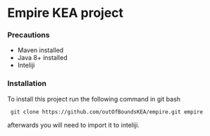 # Empire KEA project

### Precautions

* Maven installed
* Java 8+ installed
* Inteliji

### Installation

To install this project run the following command in git bash

``` git clone https://github.com/outOfBoundsKEA/empire.git empire```


afterwards you will need to import it to inteliji.
